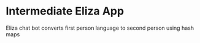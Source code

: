 # Intermediate Eliza App

Eliza chat bot converts first person language to second person using hash maps
